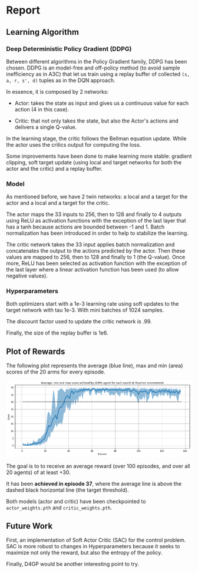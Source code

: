 # Report

## Learning Algorithm

### Deep Deterministic Policy Gradient (DDPG)

Between different algorithms in the Policy Gradient family, DDPG has been chosen. DDPG is an model-free and off-policy method (to avoid sample inefficiency as in A3C) that let us train using a replay buffer of collected `(s, a, r, s', d)` tuples as in the DQN approach.

In essence, it is composed by 2 networks:

 - Actor: takes the state as input and gives us a continuous value for each action (4 in this case).
 
 - Critic: that not only takes the state, but also the Actor's actions and delivers a single Q-value.
 
 In the learning stage, the critic follows the Bellman equation update. While the actor uses the critics output for computing the loss. 
 
Some improvements have been done to make learning more stable: gradient clipping, soft target update (using local and target networks for both the actor and the critic) and a replay buffer.


### Model

As mentioned before, we have 2 twin networks: a local and a target for the actor and a local and a target for the critic.

The actor maps the 33 inputs to 256, then to 128 and finally to 4 outputs using ReLU as activation functions with the exception of the last layer that has a tanh because actions are bounded between -1 and 1. Batch normalization has been introduced in order to help to stabilize the learning.

The critic network takes the 33 input applies batch normalization and concatenates the output to the actions predicted by the actor. Then these values are mapped to 256, then to 128 and finally to 1 (the Q-value). Once more, ReLU has been selected as activation function with the exception of the last layer where a linear activation function has been used (to allow negative values).


### Hyperparameters

Both optimizers start with a 1e-3 learning rate using soft updates to the target network with tau 1e-3. With mini batches of 1024 samples.

The discount factor used to update the critic network is .99.

Finally, the size of the replay buffer is 1e6.


## Plot of Rewards

The following plot represents the average (blue line), max and min (area) scores of the 20 arms for every episode.

![Agent performance](images/ddpg_learning.png)

The goal is to  to receive an average reward (over 100 episodes, and over all 20 agents) of at least +30.

It has been **achieved in episode 37**, where the average line is above the dashed black horizontal line (the target threshold).

Both models (actor and critic) have been checkpointed to `actor_weights.pth` and `critic_weights.pth`.

## Future Work

First, an implementation of Soft Actor Critic (SAC) for the control problem. SAC is more robust to changes in Hyperparameters because it seeks to maximize not only the reward, but also the entropy of the policy.

Finally, D4GP would be another interesting point to try.